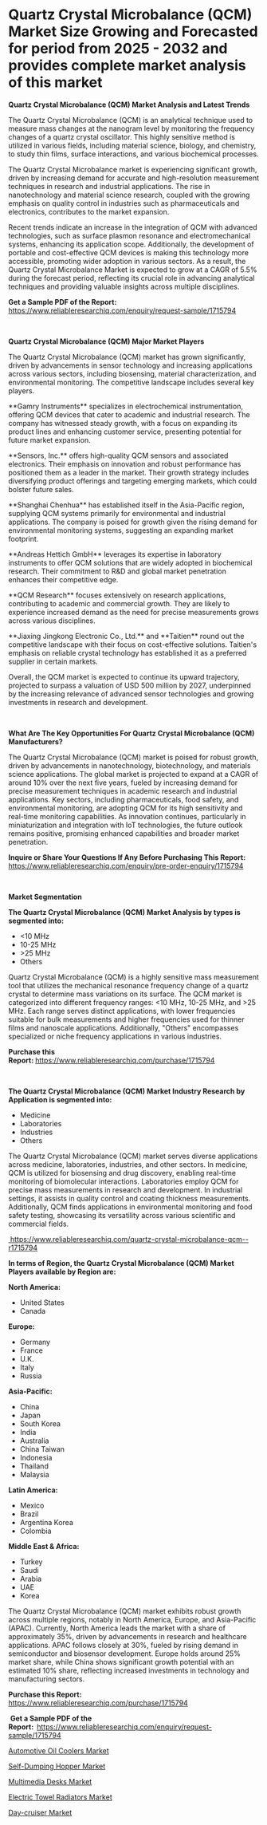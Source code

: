 <p><h1>Quartz Crystal Microbalance (QCM) Market Size Growing and Forecasted for period from 2025 - 2032 and provides complete market analysis of this market</h1></p><p><strong>Quartz Crystal Microbalance (QCM) Market Analysis and Latest Trends</strong></p>
<p><p>The Quartz Crystal Microbalance (QCM) is an analytical technique used to measure mass changes at the nanogram level by monitoring the frequency changes of a quartz crystal oscillator. This highly sensitive method is utilized in various fields, including material science, biology, and chemistry, to study thin films, surface interactions, and various biochemical processes.</p><p>The Quartz Crystal Microbalance market is experiencing significant growth, driven by increasing demand for accurate and high-resolution measurement techniques in research and industrial applications. The rise in nanotechnology and material science research, coupled with the growing emphasis on quality control in industries such as pharmaceuticals and electronics, contributes to the market expansion. </p><p>Recent trends indicate an increase in the integration of QCM with advanced technologies, such as surface plasmon resonance and electromechanical systems, enhancing its application scope. Additionally, the development of portable and cost-effective QCM devices is making this technology more accessible, promoting wider adoption in various sectors. As a result, the Quartz Crystal Microbalance Market is expected to grow at a CAGR of 5.5% during the forecast period, reflecting its crucial role in advancing analytical techniques and providing valuable insights across multiple disciplines.</p></p>
<p><strong>Get a Sample PDF of the Report:&nbsp;</strong> <a href="https://www.reliableresearchiq.com/enquiry/request-sample/1715794?utm_campaign=103&utm_medium=2&utm_source=Github&utm_content=ia&utm_term=28032025&utm_id=quartz-crystal-microbalance-qcm">https://www.reliableresearchiq.com/enquiry/request-sample/1715794</a></p>
<p>&nbsp;</p>
<p><strong>Quartz Crystal Microbalance (QCM) Major Market Players</strong></p>
<p><p>The Quartz Crystal Microbalance (QCM) market has grown significantly, driven by advancements in sensor technology and increasing applications across various sectors, including biosensing, material characterization, and environmental monitoring. The competitive landscape includes several key players.</p><p>**Gamry Instruments** specializes in electrochemical instrumentation, offering QCM devices that cater to academic and industrial research. The company has witnessed steady growth, with a focus on expanding its product lines and enhancing customer service, presenting potential for future market expansion.</p><p>**Sensors, Inc.** offers high-quality QCM sensors and associated electronics. Their emphasis on innovation and robust performance has positioned them as a leader in the market. Their growth strategy includes diversifying product offerings and targeting emerging markets, which could bolster future sales.</p><p>**Shanghai Chenhua** has established itself in the Asia-Pacific region, supplying QCM systems primarily for environmental and industrial applications. The company is poised for growth given the rising demand for environmental monitoring systems, suggesting an expanding market footprint.</p><p>**Andreas Hettich GmbH** leverages its expertise in laboratory instruments to offer QCM solutions that are widely adopted in biochemical research. Their commitment to R&D and global market penetration enhances their competitive edge.</p><p>**QCM Research** focuses extensively on research applications, contributing to academic and commercial growth. They are likely to experience increased demand as the need for precise measurements grows across various disciplines.</p><p>**Jiaxing Jingkong Electronic Co., Ltd.** and **Taitien** round out the competitive landscape with their focus on cost-effective solutions. Taitien's emphasis on reliable crystal technology has established it as a preferred supplier in certain markets.</p><p>Overall, the QCM market is expected to continue its upward trajectory, projected to surpass a valuation of USD 500 million by 2027, underpinned by the increasing relevance of advanced sensor technologies and growing investments in research and development.</p></p>
<p>&nbsp;</p>
<p><strong>What Are The Key Opportunities For Quartz Crystal Microbalance (QCM) Manufacturers?</strong></p>
<p><p>The Quartz Crystal Microbalance (QCM) market is poised for robust growth, driven by advancements in nanotechnology, biotechnology, and materials science applications. The global market is projected to expand at a CAGR of around 10% over the next five years, fueled by increasing demand for precise measurement techniques in academic research and industrial applications. Key sectors, including pharmaceuticals, food safety, and environmental monitoring, are adopting QCM for its high sensitivity and real-time monitoring capabilities. As innovation continues, particularly in miniaturization and integration with IoT technologies, the future outlook remains positive, promising enhanced capabilities and broader market penetration.</p></p>
<p><strong>Inquire or Share Your Questions If Any Before Purchasing This Report:</strong> <a href="https://www.reliableresearchiq.com/enquiry/pre-order-enquiry/1715794?utm_campaign=103&utm_medium=2&utm_source=Github&utm_content=ia&utm_term=28032025&utm_id=quartz-crystal-microbalance-qcm">https://www.reliableresearchiq.com/enquiry/pre-order-enquiry/1715794</a></p>
<p>&nbsp;</p>
<p><strong>Market Segmentation</strong></p>
<p><strong>The Quartz Crystal Microbalance (QCM) Market Analysis by types is segmented into:</strong></p>
<p><ul><li><10 MHz</li><li>10-25 MHz</li><li>>25 MHz</li><li>Others</li></ul></p>
<p><p>Quartz Crystal Microbalance (QCM) is a highly sensitive mass measurement tool that utilizes the mechanical resonance frequency change of a quartz crystal to determine mass variations on its surface. The QCM market is categorized into different frequency ranges: <10 MHz, 10-25 MHz, and >25 MHz. Each range serves distinct applications, with lower frequencies suitable for bulk measurements and higher frequencies used for thinner films and nanoscale applications. Additionally, "Others" encompasses specialized or niche frequency applications in various industries.</p></p>
<p><strong>Purchase this Report:&nbsp;</strong><a href="https://www.reliableresearchiq.com/purchase/1715794?utm_campaign=103&utm_medium=2&utm_source=Github&utm_content=ia&utm_term=28032025&utm_id=quartz-crystal-microbalance-qcm">https://www.reliableresearchiq.com/purchase/1715794</a></p>
<p>&nbsp;</p>
<p><strong>The Quartz Crystal Microbalance (QCM) Market Industry Research by Application is segmented into:</strong></p>
<p><ul><li>Medicine</li><li>Laboratories</li><li>Industries</li><li>Others</li></ul></p>
<p><p>The Quartz Crystal Microbalance (QCM) market serves diverse applications across medicine, laboratories, industries, and other sectors. In medicine, QCM is utilized for biosensing and drug discovery, enabling real-time monitoring of biomolecular interactions. Laboratories employ QCM for precise mass measurements in research and development. In industrial settings, it assists in quality control and coating thickness measurements. Additionally, QCM finds applications in environmental monitoring and food safety testing, showcasing its versatility across various scientific and commercial fields.</p></p>
<p><a href="https://www.reliableresearchiq.com/quartz-crystal-microbalance-qcm--r1715794?utm_campaign=103&utm_medium=2&utm_source=Github&utm_content=ia&utm_term=28032025&utm_id=quartz-crystal-microbalance-qcm">&nbsp;https://www.reliableresearchiq.com/quartz-crystal-microbalance-qcm--r1715794</a></p>
<p><strong>In terms of Region, the Quartz Crystal Microbalance (QCM) Market Players available by Region are:</strong></p>
<p>
    <p> <strong> North America: </strong>
        <ul>
            <li>United States</li>
            <li>Canada</li>
        </ul>
        </p> 
    <p> <strong> Europe: </strong>
        <ul>
            <li>Germany</li>
            <li>France</li>
            <li>U.K.</li>
            <li>Italy</li>
            <li>Russia</li>
        </ul>
        </p> 
    <p> <strong> Asia-Pacific: </strong>
        <ul>
            <li>China</li>
            <li>Japan</li>
            <li>South Korea</li>
            <li>India</li>
            <li>Australia</li>
            <li>China Taiwan</li>
            <li>Indonesia</li>
            <li>Thailand</li>
            <li>Malaysia</li>
        </ul>
        </p> 
    <p> <strong> Latin America: </strong>
        <ul>
            <li>Mexico</li>
            <li>Brazil</li>
            <li>Argentina Korea</li>
            <li>Colombia</li>
        </ul>
        </p> 
    <p> <strong> Middle East & Africa: </strong>
        <ul>
            <li>Turkey</li>
            <li>Saudi</li>
            <li>Arabia</li>
            <li>UAE</li>
            <li>Korea</li>
        </ul>
    </p>
    </p>
<p><p>The Quartz Crystal Microbalance (QCM) market exhibits robust growth across multiple regions, notably in North America, Europe, and Asia-Pacific (APAC). Currently, North America leads the market with a share of approximately 35%, driven by advancements in research and healthcare applications. APAC follows closely at 30%, fueled by rising demand in semiconductor and biosensor development. Europe holds around 25% market share, while China shows significant growth potential with an estimated 10% share, reflecting increased investments in technology and manufacturing sectors.</p></p>
<p><strong>Purchase this Report: </strong><a href="https://www.reliableresearchiq.com/purchase/1715794?utm_campaign=103&utm_medium=2&utm_source=Github&utm_content=ia&utm_term=28032025&utm_id=quartz-crystal-microbalance-qcm">https://www.reliableresearchiq.com/purchase/1715794</a></p>
<p>&nbsp;<strong>Get a Sample PDF of the Report:&nbsp;&nbsp;</strong><a href="https://www.reliableresearchiq.com/enquiry/request-sample/1715794?utm_campaign=103&utm_medium=2&utm_source=Github&utm_content=ia&utm_term=28032025&utm_id=quartz-crystal-microbalance-qcm">https://www.reliableresearchiq.com/enquiry/request-sample/1715794</a></p>
<p><strong></strong></p>
<p><p><a href="https://github.com/iwanesucices/Market-Research-Report-List-1/blob/main/automotive-oil-coolers-market.md?utm_campaign=103&utm_medium=2&utm_source=Github&utm_content=ia&utm_term=28032025&utm_id=quartz-crystal-microbalance-qcm">Automotive Oil Coolers Market</a></p><p><a href="https://github.com/sulvantomppa/Market-Research-Report-List-1/blob/main/self-dumping-hopper-market.md?utm_campaign=103&utm_medium=2&utm_source=Github&utm_content=ia&utm_term=28032025&utm_id=quartz-crystal-microbalance-qcm">Self-Dumping Hopper Market</a></p><p><a href="https://github.com/stunzkocotpv/Market-Research-Report-List-1/blob/main/multimedia-desks-market.md?utm_campaign=103&utm_medium=2&utm_source=Github&utm_content=ia&utm_term=28032025&utm_id=quartz-crystal-microbalance-qcm">Multimedia Desks Market</a></p><p><a href="https://github.com/trenkkwasek84/Market-Research-Report-List-1/blob/main/electric-towel-radiators-market.md?utm_campaign=103&utm_medium=2&utm_source=Github&utm_content=ia&utm_term=28032025&utm_id=quartz-crystal-microbalance-qcm">Electric Towel Radiators Market</a></p><p><a href="https://github.com/snapetylerho/Market-Research-Report-List-1/blob/main/day-cruiser-market.md?utm_campaign=103&utm_medium=2&utm_source=Github&utm_content=ia&utm_term=28032025&utm_id=quartz-crystal-microbalance-qcm">Day-cruiser Market</a></p></p>